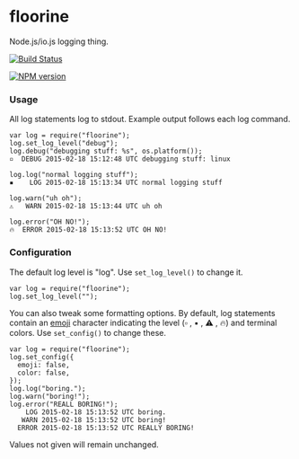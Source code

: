 # floorine

Node.js/io.js logging thing.

[![Build Status](https://travis-ci.org/Floobits/floorine.svg)](https://travis-ci.org/Floobits/floorine)

[![NPM version](https://badge.fury.io/js/floorine.svg)](http://badge.fury.io/js/floorine)


### Usage

All log statements log to stdout. Example output follows each log command.

    var log = require("floorine");
    log.set_log_level("debug");
    log.debug("debugging stuff: %s", os.platform());
    ▫️  DEBUG 2015-02-18 15:12:48 UTC debugging stuff: linux

    log.log("normal logging stuff");
    ▪️    LOG 2015-02-18 15:13:34 UTC normal logging stuff

    log.warn("uh oh");
    ⚠️   WARN 2015-02-18 15:13:44 UTC uh oh

    log.error("OH NO!");
    🔥  ERROR 2015-02-18 15:13:52 UTC OH NO!


### Configuration

The default log level is "log". Use `set_log_level()` to change it.

    var log = require("floorine");
    log.set_log_level("");

You can also tweak some formatting options. By default, log statements contain an [emoji](https://en.wikipedia.org/wiki/Emoji) character indicating the level (▫️ , ▪️ , ⚠️ , 🔥) and terminal colors. Use `set_config()` to change these.

    var log = require("floorine");
    log.set_config({
      emoji: false,
      color: false,
    });
    log.log("boring.");
    log.warn("boring!");
    log.error("REALL BORING!");
        LOG 2015-02-18 15:13:52 UTC boring.
       WARN 2015-02-18 15:13:52 UTC boring!
      ERROR 2015-02-18 15:13:52 UTC REALLY BORING!

Values not given will remain unchanged.
